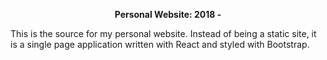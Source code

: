 <p align="center">
  <b> Personal Website: 2018 - </b>
</p>

This is the source for my personal website. Instead of being a static site, it is a single page application written with React and styled with Bootstrap.
